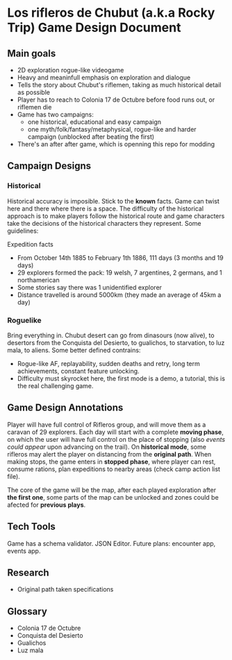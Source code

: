 Los rifleros de Chubut (a.k.a Rocky Trip) Game Design Document
==============================================================

## Main goals
- 2D exploration rogue-like videogame
- Heavy and meaninfull emphasis on exploration and dialogue
- Tells the story about Chubut's riflemen, taking as much historical detail as possible
- Player has to reach to Colonia 17 de Octubre before food runs out, or riflemen die
- Game has two campaigns: 
    - one historical, educational and easy campaign 
    - one myth/folk/fantasy/metaphysical, rogue-like and harder campaign (unblocked after beating the first)
- There's an after after game, which is openning this repo for modding

## Campaign Designs

### Historical
Historical accuracy is imposible. Stick to the **known** facts. Game can twist here and there where there is a space. The difficulty of the historical approach is to make players follow the historical route and game characters take the decisions of the historical characters they represent. Some guidelines:

Expedition facts
- From October 14th 1885 to February 1th 1886, 111 days (3 months and 19 days)
- 29 explorers formed the pack: 19 welsh, 7 argentines, 2 germans, and 1 northamerican
- Some stories say there was 1 unidentified explorer
- Distance travelled is around 5000km (they made an average of 45km a day)

### Roguelike
Bring everything in. Chubut desert can go from dinasours (now alive), to desertors from the Conquista del Desierto, to gualichos, to starvation, to luz mala, to aliens. Some better defined contrains:
- Rogue-like AF, replayability, sudden deaths and retry, long term achievements, constant feature unlocking.
- Difficulty must skyrocket here, the first mode is a demo, a tutorial, this is the real challenging game.

## Game Design Annotations
Player will have full control of Rifleros group, and will move them as a caravan of 29 explorers. Each day will start with a complete **moving phase**, on which the user will have full control on the place of stopping (also _events could appear_ upon advancing on the trail). On **historical mode**, some rifleros may alert the player on distancing from the **original path**. When making stops, the game enters in **stopped phase**, where player can rest, consume rations, plan expeditions to nearby areas (check camp action list file).

The core of the game will be the map, after each played exploration after **the first one**, some parts of the map can be unlocked and zones could be afected for **previous plays**.

## Tech Tools
Game has a schema validator. JSON Editor. Future plans: encounter app, events app.
## Research
- Original path taken specifications

## Glossary
- Colonia 17 de Octubre
- Conquista del Desierto
- Gualichos
- Luz mala